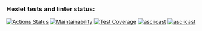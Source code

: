 ### Hexlet tests and linter status:
[![Actions Status](https://github.com/nick-stepanyan/frontend-project-lvl1/workflows/hexlet-check/badge.svg)](https://github.com/nick-stepanyan/frontend-project-lvl1/actions)
[![Maintainability](https://api.codeclimate.com/v1/badges/a99a88d28ad37a79dbf6/maintainability)](https://codeclimate.com/github/codeclimate/codeclimate/maintainability)
[![Test Coverage](https://api.codeclimate.com/v1/badges/a99a88d28ad37a79dbf6/test_coverage)](https://codeclimate.com/github/codeclimate/codeclimate/test_coverage)
[![asciicast](https://asciinema.org/a/QAKqpPEHKa0qsqU8URECjPU1g.svg)](https://asciinema.org/a/QAKqpPEHKa0qsqU8URECjPU1g)
[![asciicast](https://asciinema.org/a/HhwdNt2mIz1pHtdAAn1DTFbPs.svg)](https://asciinema.org/a/HhwdNt2mIz1pHtdAAn1DTFbPs)
